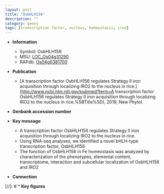 ```yaml
---
layout: post
title: "OsbHLH156"
description: ""
category: genes
tags: [transcription factor, nucleus, homeostasis, iron]
---
```


* **Information**  
    + Symbol: OsbHLH156  
    + MSU: [LOC_Os04g31290](http://rice.plantbiology.msu.edu/cgi-bin/ORF_infopage.cgi?orf=LOC_Os04g31290)  
    + RAPdb: [Os04g0381700](http://rapdb.dna.affrc.go.jp/viewer/gbrowse_details/irgsp1?name=Os04g0381700)  

* **Publication**  
    + [A transcription factor OsbHLH156 regulates Strategy II iron acquisition through localizing IRO2 to the nucleus in rice.](http://www.ncbi.nlm.nih.gov/pubmed?term=A transcription factor OsbHLH156 regulates Strategy II iron acquisition through localizing IRO2 to the nucleus in rice.%5BTitle%5D), 2019, New Phytol.

* **Genbank accession number**  

* **Key message**  
    + A transcription factor OsbHLH156 regulates Strategy II iron acquisition through localizing IRO2 to the nucleus in rice.
    + Using RNA-seq analyses, we identified a novel bHLH-type transcription factor, OsbHLH156
    + The function of OsbHLH156 in Fe homeostasis was analyzed by characterization of the phenotypes, elemental content, transcriptome, interaction and subcellular localization of OsbHLH156 and IRO2

* **Connection**  

[//]: # * **Key figures**  


